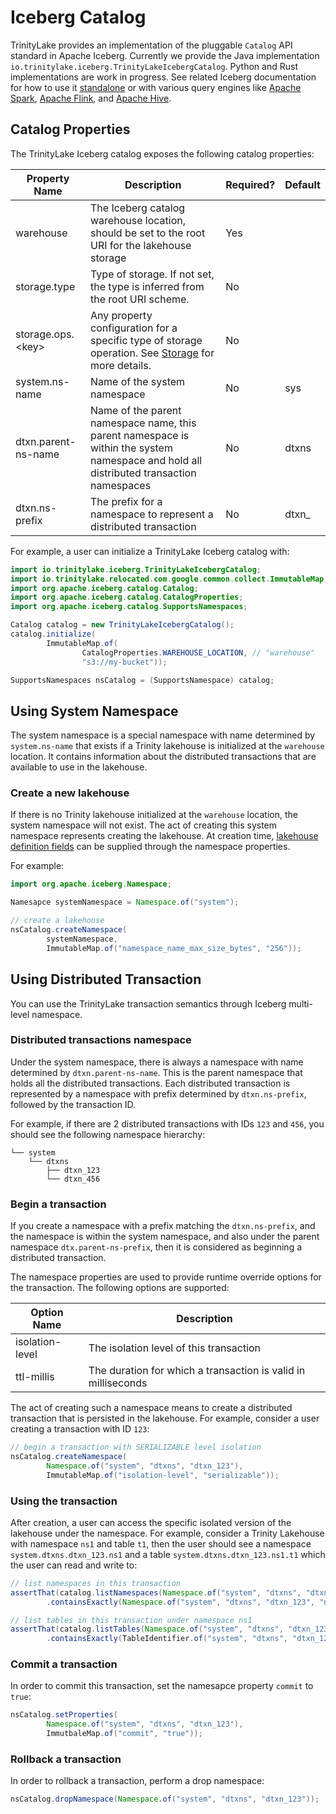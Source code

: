 # Iceberg Catalog

TrinityLake provides an implementation of the pluggable `Catalog` API standard in Apache Iceberg.
Currently we provide the Java implementation `io.trinitylake.iceberg.TrinityLakeIcebergCatalog`.
Python and Rust implementations are work in progress.
See related Iceberg documentation for how to use it [standalone](https://iceberg.apache.org/docs/nightly/java-api-quickstart/) or 
with various query engines like [Apache Spark](https://iceberg.apache.org/docs/nightly/spark-configuration/#catalog-configuration), 
[Apache Flink](https://iceberg.apache.org/docs/nightly/flink/#catalog-configuration),
and [Apache Hive](https://iceberg.apache.org/docs/nightly/hive/#custom-iceberg-catalogs).

## Catalog Properties

The TrinityLake Iceberg catalog exposes the following catalog properties:

| Property Name       | Description                                                                                                                             | Required? | Default |
|---------------------|-----------------------------------------------------------------------------------------------------------------------------------------|-----------|---------|
| warehouse           | The Iceberg catalog warehouse location, should be set to the root URI for the lakehouse storage                                         | Yes       |         |
| storage.type        | Type of storage. If not set, the type is inferred from the root URI scheme.                                                             | No        |         |
| storage.ops.<key\>  | Any property configuration for a specific type of storage operation. See [Storage](../storage/overview.md) for more details.            | No        |         |
| system.ns-name      | Name of the system namespace                                                                                                            | No        | sys     |
| dtxn.parent-ns-name | Name of the parent namespace name, this parent namespace is within the system namespace and hold all distributed transaction namespaces | No        | dtxns   |
| dtxn.ns-prefix      | The prefix for a namespace to represent a distributed transaction                                                                       | No        | dtxn_   |

For example, a user can initialize a TrinityLake Iceberg catalog with:

```java
import io.trinitylake.iceberg.TrinityLakeIcebergCatalog;
import io.trinitylake.relocated.com.google.common.collect.ImmutableMap;
import org.apache.iceberg.catalog.Catalog;
import org.apache.iceberg.catalog.CatalogProperties;
import org.apache.iceberg.catalog.SupportsNamespaces;

Catalog catalog = new TrinityLakeIcebergCatalog();
catalog.initialize(
        ImmutableMap.of(
                CatalogProperties.WAREHOUSE_LOCATION, // "warehouse"
                "s3://my-bucket"));

SupportsNamespaces nsCatalog = (SupportsNamespace) catalog;
```

## Using System Namespace

The system namespace is a special namespace with name determined by `system.ns-name` that exists 
if a Trinity lakehouse is initialized at the `warehouse` location.
It contains information about the distributed transactions that are available to use in the lakehouse.

### Create a new lakehouse

If there is no Trinity lakehouse initialized at the `warehouse` location, the system namespace will not exist.
The act of creating this system namespace represents creating the lakehouse.
At creation time, [lakehouse definition fields](../format/definitions/lakehouse.md) can be supplied through the namespace properties.

For example:

```java
import org.apache.iceberg.Namespace;

Namesapce systemNamespace = Namespace.of("system");

// create a lakehouse
nsCatalog.createNamespace(
        systemNamespace, 
        ImmutableMap.of("namespace_name_max_size_bytes", "256"));
```

## Using Distributed Transaction
 
You can use the TrinityLake transaction semantics through Iceberg multi-level namespace.

### Distributed transactions namespace

Under the system namespace, there is always a namespace with name determined by `dtxn.parent-ns-name`.
This is the parent namespace that holds all the distributed transactions.
Each distributed transaction is represented by a namespace with prefix determined by `dtxn.ns-prefix`,
followed by the transaction ID.

For example, if there are 2 distributed transactions with IDs `123` and `456`, 
you should see the following namespace hierarchy:

```
└── system
    └── dtxns
        ├── dtxn_123
        └── dtxn_456
```

### Begin a transaction

If you create a namespace with a prefix matching the `dtxn.ns-prefix`,
and the namespace is within the system namespace, and also under the parent namespace `dtx.parent-ns-prefix`,
then it is considered as beginning a distributed transaction.

The namespace properties are used to provide runtime override options for the transaction. The following options are supported:

| Option Name     | Description                                                   |
|-----------------|---------------------------------------------------------------|
| isolation-level | The isolation level of this transaction                       |
| ttl-millis      | The duration for which a transaction is valid in milliseconds |

The act of creating such a namespace means to create a distributed transaction that is persisted in the lakehouse.
For example, consider a user creating a transaction with ID `123`:

```java
// begin a transaction with SERIALIZABLE level isolation
nsCatalog.createNamespace(
        Namespace.of("system", "dtxns", "dtxn_123"), 
        ImmutableMap.of("isolation-level", "serializable"));
```

### Using the transaction

After creation, a user can access the specific isolated version of the lakehouse under the namespace.
For example, consider a Trinity Lakehouse with namespace `ns1` and table `t1`,
then the user should see a namespace `system.dtxns.dtxn_123.ns1` 
and a table `system.dtxns.dtxn_123.ns1.t1` which the user can read and write to:

```java
// list namespaces in this transaction
assertThat(catalog.listNamespaces(Namespace.of("system", "dtxns", "dtxn_123")))
        .containsExactly(Namespace.of("system", "dtxns", "dtxn_123", "ns1"));

// list tables in this transaction under namespace ns1
assertThat(catalog.listTables(Namespace.of("system", "dtxns", "dtxn_123", "ns1")))
        .containsExactly(TableIdentifier.of("system", "dtxns", "dtxn_123", "ns1", "t1"));
```

### Commit a transaction

In order to commit this transaction, set the namesapce property `commit` to `true`:

```java
nsCatalog.setProperties(
        Namespace.of("system", "dtxns", "dtxn_123"), 
        ImmutbaleMap.of("commit", "true"));
```

### Rollback a transaction

In order to rollback a transaction, perform a drop namespace:

```java
nsCatalog.dropNamespace(Namespace.of("system", "dtxns", "dtxn_123"));
```